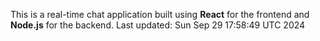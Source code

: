 This is a real-time chat application built using **React** for the frontend and **Node.js** for the backend.
Last updated: Sun Sep 29 17:58:49 UTC 2024
